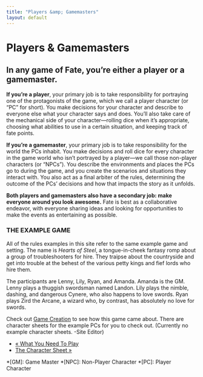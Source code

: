 ```yaml
---
title: "Players &amp; Gamemasters"
layout: default
---
```

    

#  Players &amp; Gamemasters

## In any game of Fate, you’re either a player or a gamemaster.

**If you’re a player**, your primary job is to take responsibility for portraying one of the protagonists of the game, which we call a player character (or “PC” for short). You make decisions for your character and describe to everyone else what your character says and does. You’ll also take care of the mechanical side of your character—rolling dice when it’s appropriate, choosing what abilities to use in a certain situation, and keeping track of fate points.

**If you’re a gamemaster**, your primary job is to take responsibility for the world the PCs inhabit. You make decisions and roll dice for every character in the game world who isn’t portrayed by a player—we call those non-player characters (or “NPCs”). You describe the environments and places the PCs go to during the game, and you create the scenarios and situations they interact with. You also act as a final arbiter of the rules, determining the outcome of the PCs’ decisions and how that impacts the story as it unfolds.

**Both players and gamemasters also have a secondary job: make everyone around you look awesome.** Fate is best as a collaborative endeavor, with everyone sharing ideas and looking for opportunities to make the events as entertaining as possible.

### THE EXAMPLE GAME

All of the rules examples in this site refer to the same example game and
setting. The name is _Hearts of Steel_, a tongue-in-cheek fantasy romp about a
group of troubleshooters for hire. They traipse about the countryside and get
into trouble at the behest of the various petty kings and fief lords who hire
them.

The participants are Lenny, Lily, Ryan, and Amanda. Amanda is the GM. Lenny
plays a thuggish swordsman named Landon. Lily plays the nimble, dashing, and
dangerous Cynere, who also happens to love swords. Ryan plays Zird the Arcane,
a wizard who, by contrast, has absolutely no love for swords.

Check out [Game Creation](../../fate-core/game-creation) to see how
this game came about. There are character sheets for the example PCs for you
to check out. (Currently no example character sheets. -Site Editor)

  * [« What You Need To Play](/fate-srd/fate-core/what-you-need-play)
  * [The Character Sheet »](/fate-srd/fate-core/character-sheet)

  *[GM]: Game Master
  *[NPC]: Non-Player Character
  *[PC]: Player Character

